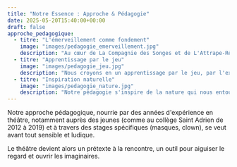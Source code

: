 ```yaml
---
title: "Notre Essence : Approche & Pédagogie"
date: 2025-05-20T15:40:00+00:00
draft: false
approche_pedagogique:
  - titre: "L'émerveillement comme fondement"
    image: "images/pedagogie_emerveillement.jpg"
    description: "Au cœur de La Compagnie des Songes et de L'Attrape-Rêves, il y a une conviction profonde : l'émerveillement est une clé essentielle pour grandir, comprendre le monde et se relier aux autres."
  - titre: "Apprentissage par le jeu"
    image: "images/pedagogie_jeu.jpg"
    description: "Nous croyons en un apprentissage par le jeu, par l'exploration des émotions et par la libération de la créativité. Il ne s'agit pas de former des acteurs, mais d'offrir des espaces où chacun peut découvrir ses propres trésors intérieurs, développer sa confiance en soi et son écoute de l'autre."
  - titre: "Inspiration naturelle"
    image: "images/pedagogie_nature.jpg"
    description: "Notre pédagogie s'inspire de la nature qui nous entoure, du rythme des saisons, et de la poésie du quotidien. Elle invite à ralentir, à observer, à ressentir, pour mieux se connecter à soi-même et au monde. C'est une invitation à cultiver la joie simple d'être et de créer ensemble."
---
```


Notre approche pédagogique, nourrie par des années d'expérience en théâtre, notamment auprès des jeunes (comme au collège Saint Adrien de 2012 à 2019) et à travers des stages spécifiques (masques, clown), se veut avant tout sensible et ludique.

Le théâtre devient alors un prétexte à la rencontre, un outil pour aiguiser le regard et ouvrir les imaginaires.
